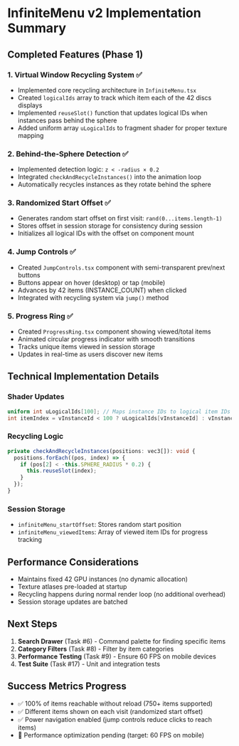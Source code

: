 # InfiniteMenu v2 Implementation Summary

## Completed Features (Phase 1)

### 1. Virtual Window Recycling System ✅
- Implemented core recycling architecture in `InfiniteMenu.tsx`
- Created `logicalIds` array to track which item each of the 42 discs displays
- Implemented `reuseSlot()` function that updates logical IDs when instances pass behind the sphere
- Added uniform array `uLogicalIds` to fragment shader for proper texture mapping

### 2. Behind-the-Sphere Detection ✅
- Implemented detection logic: `z < -radius × 0.2`
- Integrated `checkAndRecycleInstances()` into the animation loop
- Automatically recycles instances as they rotate behind the sphere

### 3. Randomized Start Offset ✅
- Generates random start offset on first visit: `rand(0...items.length-1)`
- Stores offset in session storage for consistency during session
- Initializes all logical IDs with the offset on component mount

### 4. Jump Controls ✅
- Created `JumpControls.tsx` component with semi-transparent prev/next buttons
- Buttons appear on hover (desktop) or tap (mobile)
- Advances by 42 items (INSTANCE_COUNT) when clicked
- Integrated with recycling system via `jump()` method

### 5. Progress Ring ✅
- Created `ProgressRing.tsx` component showing viewed/total items
- Animated circular progress indicator with smooth transitions
- Tracks unique items viewed in session storage
- Updates in real-time as users discover new items

## Technical Implementation Details

### Shader Updates
```glsl
uniform int uLogicalIds[100]; // Maps instance IDs to logical item IDs
int itemIndex = vInstanceId < 100 ? uLogicalIds[vInstanceId] : vInstanceId % uItemCount;
```

### Recycling Logic
```typescript
private checkAndRecycleInstances(positions: vec3[]): void {
  positions.forEach((pos, index) => {
    if (pos[2] < -this.SPHERE_RADIUS * 0.2) {
      this.reuseSlot(index);
    }
  });
}
```

### Session Storage
- `infiniteMenu_startOffset`: Stores random start position
- `infiniteMenu_viewedItems`: Array of viewed item IDs for progress tracking

## Performance Considerations
- Maintains fixed 42 GPU instances (no dynamic allocation)
- Texture atlases pre-loaded at startup
- Recycling happens during normal render loop (no additional overhead)
- Session storage updates are batched

## Next Steps
1. **Search Drawer** (Task #6) - Command palette for finding specific items
2. **Category Filters** (Task #8) - Filter by item categories
3. **Performance Testing** (Task #9) - Ensure 60 FPS on mobile devices
4. **Test Suite** (Task #17) - Unit and integration tests

## Success Metrics Progress
- ✅ 100% of items reachable without reload (750+ items supported)
- ✅ Different items shown on each visit (randomized start offset)
- ✅ Power navigation enabled (jump controls reduce clicks to reach items)
- 🔄 Performance optimization pending (target: 60 FPS on mobile)